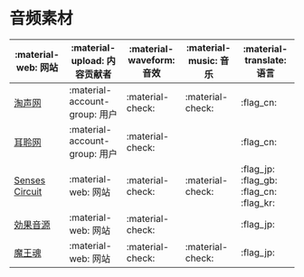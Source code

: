 # 音频素材
| :material-web: 网站 | :material-upload: 内容贡献者 | :material-waveform: 音效 | :material-music: 音乐 | :material-translate: 语言 |
| - | - | - | - | - |
| [淘声网](https://www.tosound.com/) | :material-account-group: 用户 | :material-check: | :material-check: | :flag_cn: |
| [耳聆网](https://www.ear0.com/) | :material-account-group: 用户 | :material-check: | | :flag_cn: |
| [Senses Circuit](https://www.senses-circuit.com/) | :material-web: 网站 | :material-check: | :material-check: | :flag_jp: :flag_gb: :flag_cn: :flag_kr: |
| [効果音源](https://koukaongen.com/) | :material-web: 网站 | :material-check: | | :flag_jp: |
| [魔王魂](https://maou.audio/) | :material-web: 网站 | :material-check: | :material-check: | :flag_jp: |

